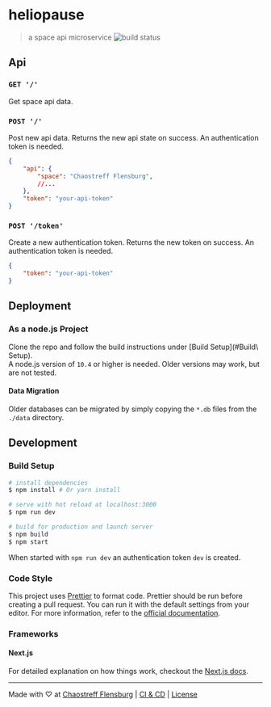 # heliopause
> a space api microservice
![build status](https://drone.ctfl.space/api/badges/chaostreff-flensburg/heliopause/status.svg)

<!-- @TDOD: Inline About Section -->

## Api

### `GET '/'`
Get space api data.

### `POST '/'`
Post new api data. Returns the new api state on success. An authentication token is needed.
```json
{
	"api": {
		"space": "Chaostreff Flensburg",
		//...
	},
	"token": "your-api-token"
}
```

### `POST '/token'`
Create a new authentication token. Returns the new token on success. An authentication token is needed.
```json
{
	"token": "your-api-token"
}
```

## Deployment

### As a node.js Project
Clone the repo and follow the build instructions under [Build Setup](#Build\ Setup).   
A node.js version of `10.4` or higher is needed. Older versions may work, but are not tested.

#### Data Migration
Older databases can be migrated by simply copying the `*.db` files from the `./data` directory.

## Development

### Build Setup

``` bash
# install dependencies
$ npm install # Or yarn install

# serve with hot reload at localhost:3000
$ npm run dev

# build for production and launch server
$ npm build
$ npm start
```
When started with `npm run dev` an authentication token `dev` is created.

### Code Style
This project uses [Prettier](https://prettier.io) to format code. Prettier should be run before creating a pull request. You can run it with the default settings from your editor. For more information, refer to the [official documentation](https://prettier.io).

### Frameworks

#### Next.js
For detailed explanation on how things work, checkout the [Next.js docs](https://nextjs.org/).

---
Made with ♡ at [Chaostreff Flensburg](https://twitter.com/chaos_fl) | [CI & CD](https://drone.ctfl.space/chaostreff-flensburg/heliopause) | [License](./LICENSE)

